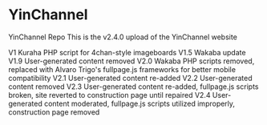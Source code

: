 # YinChannel
YinChannel Repo
This is the v2.4.0 upload of the YinChannel website

V1      Kuraha PHP script for 4chan-style imageboards
V1.5    Wakaba update
V1.9    User-generated content removed
V2.0    Wakaba PHP scripts removed, replaced with Alvaro Trigo's fullpage.js frameworks for better mobile compatibility
V2.1    User-generated content re-added
V2.2    User-generated content removed
V2.3    User-generated content re-added, fullpage.js scripts broken, site reverted to construction page until repaired
V2.4    User-generated content moderated, fullpage.js scripts utilized improperly, construction page removed 
